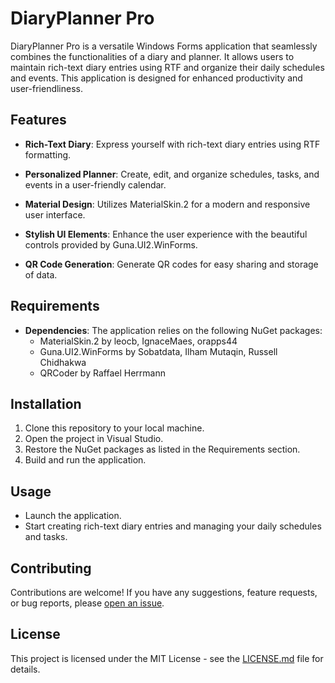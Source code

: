 # DiaryPlanner Pro

DiaryPlanner Pro is a versatile Windows Forms application that seamlessly combines the functionalities of a diary and planner. It allows users to maintain rich-text diary entries using RTF and organize their daily schedules and events. This application is designed for enhanced productivity and user-friendliness.

## Features

- **Rich-Text Diary**: Express yourself with rich-text diary entries using RTF formatting.

- **Personalized Planner**: Create, edit, and organize schedules, tasks, and events in a user-friendly calendar.

- **Material Design**: Utilizes MaterialSkin.2 for a modern and responsive user interface.

- **Stylish UI Elements**: Enhance the user experience with the beautiful controls provided by Guna.UI2.WinForms.

- **QR Code Generation**: Generate QR codes for easy sharing and storage of data.

## Requirements

- **Dependencies**: The application relies on the following NuGet packages:
  - MaterialSkin.2 by leocb, IgnaceMaes, orapps44
  - Guna.UI2.WinForms by Sobatdata, Ilham Mutaqin, Russell Chidhakwa
  - QRCoder by Raffael Herrmann

## Installation

1. Clone this repository to your local machine.
2. Open the project in Visual Studio.
3. Restore the NuGet packages as listed in the Requirements section.
4. Build and run the application.

## Usage

- Launch the application.
- Start creating rich-text diary entries and managing your daily schedules and tasks.

## Contributing

Contributions are welcome! If you have any suggestions, feature requests, or bug reports, please [open an issue](https://github.com/yourusername/your-repo/issues).

## License

This project is licensed under the MIT License - see the [LICENSE.md](LICENSE.md) file for details.
